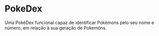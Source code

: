 # PokeDex
Uma PokéDex funcional capaz de identificar Pokémons pelo seu nome e número, em relação à sua geração de Pokemóns.
